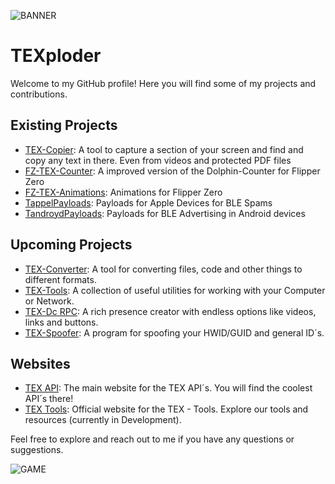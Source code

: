 ![BANNER](http://tex-api.com/background+logo.png)
# TEXploder

Welcome to my GitHub profile! Here you will find some of my projects and contributions.

## Existing Projects

- [TEX-Copier](https://github.com/TEXploder/TEX-Copier): A tool to capture a section of your screen and find and copy any text in there. Even from videos and protected PDF files
- [FZ-TEX-Counter](https://github.com/TEXploder/TEX-Counter): A improved version of the Dolphin-Counter for Flipper Zero
- [FZ-TEX-Animations](https://github.com/TEXploder/TEX-FZ-Anims): Animations for Flipper Zero
- [TappelPayloads](https://github.com/TEXploder/TappelPayloads): Payloads for Apple Devices for BLE Spams
- [TandroydPayloads](https://github.com/TEXploder/Tandroid-Payloads): Payloads for BLE Advertising in Android devices
## Upcoming Projects

- [TEX-Converter](https://tools.tex-api.com): A tool for converting files, code and other things to different formats.
- [TEX-Tools](https://tools.tex-api.com): A collection of useful utilities for working with your Computer or Network.
- [TEX-Dc RPC](https://tools.tex-api.com): A rich presence creator with endless options like videos, links and buttons.
- [TEX-Spoofer](https://tools.tex-api.com): A program for spoofing your HWID/GUID and general ID´s.

## Websites

- [TEX API](https://tex-api.com): The main website for the TEX API´s. You will find the coolest API´s there!
- [TEX Tools](https://tools.tex-api.com): Official website for the TEX - Tools. Explore our tools and resources (currently in Development).

Feel free to explore and reach out to me if you have any questions or suggestions.


![GAME](http://tools.tex-api.com/files/jump.gif)

